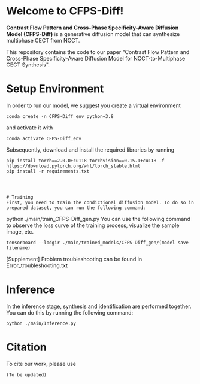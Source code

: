 # Welcome to CFPS-Diff!
**Contrast Flow Pattern and Cross-Phase Specificity-Aware Diffusion Model (CFPS-Diff)** is a generative diffusion model that can synthesize multiphase CECT  from NCCT.


This repository contains the code to our paper "Contrast Flow Pattern and Cross-Phase Specificity-Aware Diffusion Model for NCCT-to-Multiphase CECT Synthesis".


# Setup Environment
In order to run our model, we suggest you create a virtual environment
```
conda create -n CFPS-Diff_env python=3.8
```
and activate it with
```
conda activate CFPS-Diff_env
```
Subsequently, download and install the required libraries by running
```
pip install torch==2.0.0+cu118 torchvision==0.15.1+cu118 -f https://download.pytorch.org/whl/torch_stable.html
pip install -r requirements.txt




# Training
First, you need to train the condictional diffusion model. To do so in prepared dataset, you can run the following command:
```
python ./main/train_CFPS-Diff_gen.py
You can use the following command to observe the loss curve of the training process, visualize the sample image, etc.
```
tensorboard --lodgir ./main/trained_models/CFPS-Diff_gen/(model save filename)
```
[Supplement] Problem troubleshooting can be found in Error_troubleshooting.txt
# Inference
In the inference stage, synthesis and identification are performed together. You can do this by running the following command:
```
python ./main/Inference.py
```
# Citation
To cite our work, please use
```
(To be updated)
